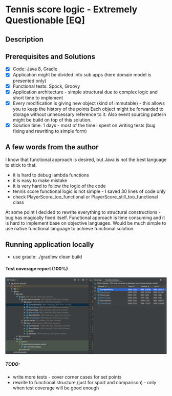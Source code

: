 # Tennis score logic - Extremely Questionable [EQ] 

## Description




## Prerequisites and Solutions

- [x] Code: Java 8, Gradle
- [x] Application might be divided into sub apps (here domain model is presented only)
- [x] Functional tests: Spock, Groovy
- [x] Application architecture - simple structural due to complex logic and short time to implement 
- [x] Every modification is giving new object (kind of immutable) - this allows you to keep the history of the points
Each object might be forwarded to storage without unnecessary reference to it. Also event sourcing pattern might be build on top of this solution.
- [x] Solution time: 1 days - most of the time I spent on writing tests (bug fixing and rewriting to simple form)

## A few words from the author

I know that functional approach is desired, but Java is not the best language to stick to that. 
- it is hard to debug lambda functions 
- it is easy to make mistake 
- it is very hard to follow the logic of the code
- tennis score functional logic is not simple - I saved 30 lines of code only
- check PlayerScore_too_functional or PlayerScore_still_too_functional class

At some point I decided to rewrite everything to structural constructions - bug has magically fixed itself. 
Functional approach is time consuming and it is hard to implement base on objective languages. 
Would be much simple to use native functional language to achieve functional solution.  
 
## Running application locally

- use gradle: ./gradlew clean build

#### Test coverage report (100%)

![Post man view](img/test_coverage.png)

##### TODO:
- write more tests - cover corner cases for set points
- rewrite to functional structure (just for sport and comparison) - only when test coverage will be good enough 
